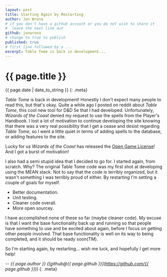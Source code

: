 ```yaml
---
layout: post
title: Starting Again by Restarting
author: Jon Wrona
# if you don't have a github account or you do not wish to share it
#  leave the next line out
github: jonwrona
# change to true to publish
published: true
# first line followed by a ...
excerpt: Table Tome is back in development...
---
```


# {{ page.title }}

{{ page.date | date_to_string }}
{: .meta}

_Table Tome_ is back in development! Honestly I don't expect many people to read this, but that's okay. Quite a while ago I posted on reddit about _Table Tome_, this cool new tool for D&D 5e that I had developed. Unfortunately, _Wizards of the Coast_ denied my request to use the spells from the Player's Handbook. I lost a lot of motivation to continue developing the site knowing that there was a very real possibility that I get a cease and desist regarding _Table Tome_, so I went a little quiet in terms of adding spells to the database, or adding features to the site.

Lucky for us _Wizards of the Coast_ has released the [Open Game License](http://dnd.wizards.com/articles/features/systems-reference-document-srd)! And I got a burst of motivation!

I also had a semi stupid idea that I decided to go for. I started again, from scratch. Why? The original Table Tome code was my first shot at developing using the MEAN stack. Not to say that the code is terribly organized, but it wasn't something I was terribly proud of either. By restarting I'm setting a couple of goals for myself.

* Better documentation.
* Unit testing.
* Cleaner code overall.
* More open sourcey.

I have accomplished none of these so far (maybe cleaner code). My excuse is that I want the base functionality back up and running so that people have something to use and be excited about again, before I focus on getting other people involved. That base functionality is well on its way to being completed, and it should be ready soon(TM).

So I'm starting again, by restarting... wish me luck, and hopefully I get more help!

-- _{{ page.author }} ([github@{{ page.github }}](https://github.com/{{ page.github }}))_
{: .meta}